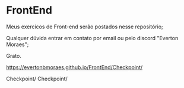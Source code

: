 # FrontEnd
<p>Meus exercícos de Front-end serão postados nesse repositório;</p>
<p>Qualquer dúvida entrar em contato por email ou pelo discord "Everton Moraes";</p>
<p>Grato.</p>

https://evertonbmoraes.github.io/FrontEnd/Checkpoint/

Checkpoint/
<a>
Checkpoint/
</a>